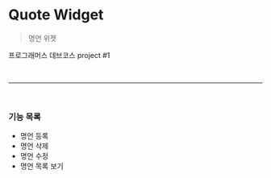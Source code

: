 # Quote Widget

> 명언 위젯

프로그래머스 데브코스 project #1

<br>

---

<br>

### 기능 목록
- 명언 등록
- 명언 삭제
- 명언 수정
- 명언 목록 보기


